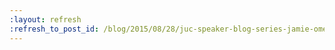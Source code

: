 ```yaml
---
:layout: refresh
:refresh_to_post_id: /blog/2015/08/28/juc-speaker-blog-series-jamie-omeara-juc-u-s-west
---
```


